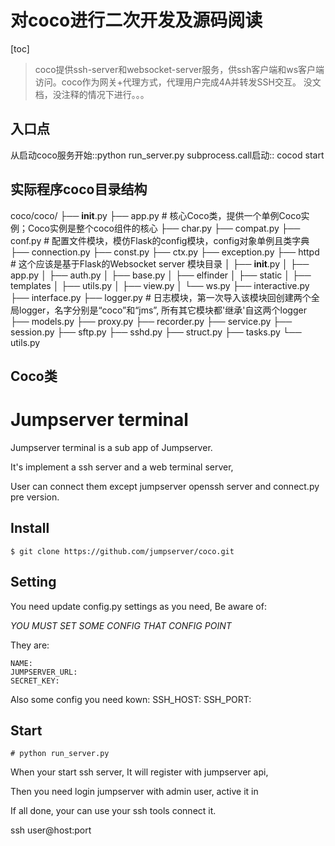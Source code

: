 对coco进行二次开发及源码阅读
===
[toc]
> coco提供ssh-server和websocket-server服务，供ssh客户端和ws客户端访问。coco作为网关+代理方式，代理用户完成4A并转发SSH交互。
> 没文档，没注释的情况下进行。。。

## 入口点
从启动coco服务开始::python run_server.py
subprocess.call启动:: cocod start 

## 实际程序coco目录结构
coco/coco/
├── __init__.py
├── app.py          # 核心Coco类，提供一个单例Coco实例；Coco实例是整个coco组件的核心
├── char.py
├── compat.py
├── conf.py         # 配置文件模块，模仿Flask的config模块，config对象单例且类字典
├── connection.py
├── const.py
├── ctx.py
├── exception.py
├── httpd           # 这个应该是基于Flask的Websocket server 模块目录
│   ├── __init__.py
│   ├── app.py
│   ├── auth.py
│   ├── base.py
│   ├── elfinder
│   ├── static
│   ├── templates
│   ├── utils.py
│   ├── view.py
│   └── ws.py
├── interactive.py
├── interface.py
├── logger.py       # 日志模块，第一次导入该模块回创建两个全局logger，名字分别是“coco”和“jms”, 所有其它模块都'继承'自这两个logger
├── models.py
├── proxy.py
├── recorder.py
├── service.py
├── session.py
├── sftp.py
├── sshd.py
├── struct.py
├── tasks.py
└── utils.py

## Coco类






# Jumpserver terminal

Jumpserver terminal is a sub app of Jumpserver.

It's implement a ssh server and a web terminal server, 

User can connect them except jumpserver openssh server and connect.py 
pre version.


## Install

    $ git clone https://github.com/jumpserver/coco.git

## Setting

You need update config.py settings as you need, Be aware of: 

*YOU MUST SET SOME CONFIG THAT CONFIG POINT*

They are:

    NAME:
    JUMPSERVER_URL:
    SECRET_KEY:

Also some config you need kown:
    SSH_HOST:
    SSH_PORT:


## Start

    # python run_server.py

When your start ssh server, It will register with jumpserver api,

Then you need login jumpserver with admin user, active it in <Terminal>
 
 If all done, your can use your ssh tools connect it.
 
ssh user@host:port



